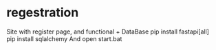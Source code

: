 # regestration
Site with register page, and functional + DataBase
pip install fastapi[all]  
pip install sqlalchemy
And open start.bat
